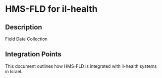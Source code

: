 # HMS-FLD for il-health

## Description

Field Data Collection

## Integration Points

This document outlines how HMS-FLD is integrated with il-health systems in Israel.
